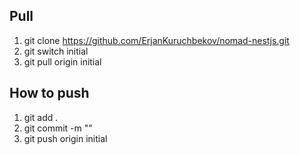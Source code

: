 ## Pull
1. git clone https://github.com/ErjanKuruchbekov/nomad-nestjs.git
2. git switch initial
3. git pull origin initial


## How to push
1. git add . 
2. git commit -m ""
3. git push origin initial